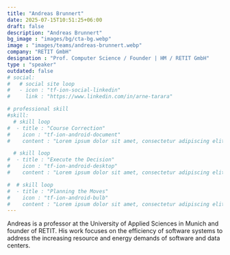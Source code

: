```yaml
---
title: "Andreas Brunnert"
date: 2025-07-15T10:51:25+06:00
draft: false
description: "Andreas Brunnert"
bg_image : "images/bg/cta-bg.webp"
image : "images/teams/andreas-brunnert.webp"
company: "RETIT GmbH"
designation : "Prof. Computer Science / Founder | HM / RETIT GmbH"
type : "speaker"
outdated: false
# social:
#   # social site loop
#   - icon : "tf-ion-social-linkedin"
#     link : "https://www.linkedin.com/in/arne-tarara"

# professional skill
#skill:
  # skill loop
#  - title : "Course Correction"
#    icon : "tf-ion-android-document"
#    content : "Lorem ipsum dolor sit amet, consectetur adipiscing elit. Morbi hendrerit elit turpis, a porttitor tellus sollicitudin at."

  # skill loop
#  - title : "Execute the Decision"
#    icon : "tf-ion-android-desktop"
#    content : "Lorem ipsum dolor sit amet, consectetur adipiscing elit. Morbi hendrerit elit turpis, a porttitor tellus sollicitudin at."

#  # skill loop
#  - title : "Planning the Moves"
#    icon : "tf-ion-android-bulb"
#    content : "Lorem ipsum dolor sit amet, consectetur adipiscing elit. Morbi hendrerit elit #turpis, a porttitor tellus sollicitudin at."
---
```


Andreas is a professor at the University of Applied Sciences in Munich and founder of RETIT. His work focuses on the efficiency of software systems to address the increasing resource and energy demands of software and data centers.